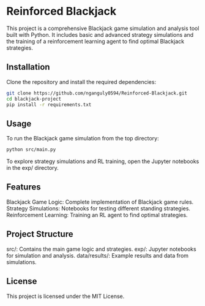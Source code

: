 # Reinforced Blackjack

This project is a comprehensive Blackjack game simulation and analysis tool built with Python. It includes basic and advanced strategy simulations and the training of a reinforcement learning agent to find optimal Blackjack strategies.

## Installation

Clone the repository and install the required dependencies:

```bash
git clone https://github.com/nganguly0594/Reinforced-Blackjack.git
cd blackjack-project
pip install -r requirements.txt
```

## Usage
To run the Blackjack game simulation from the top directory:

```bash
python src/main.py
```

To explore strategy simulations and RL training, open the Jupyter notebooks in the exp/ directory.

## Features
Blackjack Game Logic: Complete implementation of Blackjack game rules.
Strategy Simulations: Notebooks for testing different standing strategies.
Reinforcement Learning: Training an RL agent to find optimal strategies.

## Project Structure
src/: Contains the main game logic and strategies.
exp/: Jupyter notebooks for simulation and analysis.
data/results/: Example results and data from simulations.

## License
This project is licensed under the MIT License.